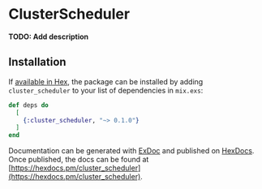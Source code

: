 # ClusterScheduler

**TODO: Add description**

## Installation

If [available in Hex](https://hex.pm/docs/publish), the package can be installed
by adding `cluster_scheduler` to your list of dependencies in `mix.exs`:

```elixir
def deps do
  [
    {:cluster_scheduler, "~> 0.1.0"}
  ]
end
```

Documentation can be generated with [ExDoc](https://github.com/elixir-lang/ex_doc)
and published on [HexDocs](https://hexdocs.pm). Once published, the docs can
be found at [https://hexdocs.pm/cluster_scheduler](https://hexdocs.pm/cluster_scheduler).

